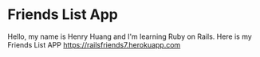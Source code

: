 # Friends List App

Hello, my name is Henry Huang and I'm learning Ruby on Rails.
Here is my Friends List APP https://railsfriends7.herokuapp.com
